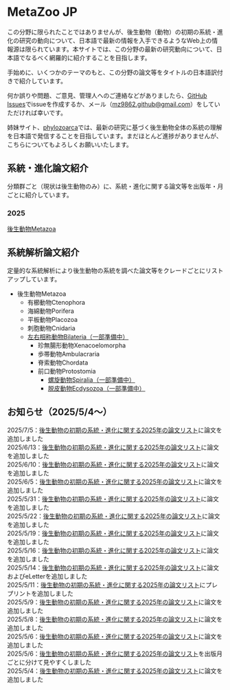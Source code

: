 # MetaZoo JP
この分野に限られたことではありませんが、後生動物（動物）の初期の系統・進化の研究の動向について、日本語で最新の情報を入手できるようなWeb上の情報源は限られています。本サイトでは、この分野の最新の研究動向について、日本語でなるべく網羅的に紹介することを目指します。

手始めに、いくつかのテーマのもと、この分野の論文等をタイトルの日本語訳付きで紹介しています。

何か誤りや問題、ご意見、管理人へのご連絡などがありましたら、[GitHub Issues](https://github.com/MZ9862/metazoo-jp/issues)でissueを作成するか、メール（<mz9862.github@gmail.com>）をしていただければ幸いです。

姉妹サイト、[phylozoarca](https://mz9862.github.io/phylozoarca/)では、最新の研究に基づく後生動物全体の系統の理解を日本語で発信することを目指しています。まだほとんど進捗がありませんが、こちらについてもよろしくお願いいたします。

## 系統・進化論文紹介
分類群ごと（現状は後生動物のみ）に、系統・進化に関する論文等を出版年・月ごとに紹介しています。

### 2025
[後生動物Metazoa](papers/2025-metazoa.md)

## 系統解析論文紹介
定量的な系統解析により後生動物の系統を調べた論文等をクレードごとにリストアップしています。
- 後生動物Metazoa
  - 有櫛動物Ctenophora
  - 海綿動物Porifera
  - 平板動物Placozoa
  - 刺胞動物Cnidaria
  - [左右相称動物Bilateria（一部準備中）](phylogenetic-analyses-papers/bilateria.md)
    - 珍無腸形動物Xenacoelomorpha
    - 歩帯動物Ambulacraria
    - 脊索動物Chordata
    - 前口動物Protostomia
      - [螺旋動物Spiralia（一部準備中）](phylogenetic-analyses-papers/spiralia.md)  
      - [脱皮動物Ecdysozoa（一部準備中）](phylogenetic-analyses-papers/ecdysozoa.md)

## お知らせ（2025/5/4～）
2025/7/5：[後生動物の初期の系統・進化に関する2025年の論文リスト](papers/2025-metazoa.md)に論文を追加しました  
2025/6/13：[後生動物の初期の系統・進化に関する2025年の論文リスト](papers/2025-metazoa.md)に論文を追加しました  
2025/6/10：[後生動物の初期の系統・進化に関する2025年の論文リスト](papers/2025-metazoa.md)に論文を追加しました  
2025/6/5：[後生動物の初期の系統・進化に関する2025年の論文リスト](papers/2025-metazoa.md)に論文を追加しました  
2025/5/31：[後生動物の初期の系統・進化に関する2025年の論文リスト](papers/2025-metazoa.md)に論文を追加しました  
2025/5/22：[後生動物の初期の系統・進化に関する2025年の論文リスト](papers/2025-metazoa.md)に論文を追加しました  
2025/5/19：[後生動物の初期の系統・進化に関する2025年の論文リスト](papers/2025-metazoa.md)に論文を追加しました  
2025/5/16：[後生動物の初期の系統・進化に関する2025年の論文リスト](papers/2025-metazoa.md)に論文を追加しました  
2025/5/14：[後生動物の初期の系統・進化に関する2025年の論文リスト](papers/2025-metazoa.md)に論文およびeLetterを追加しました  
2025/5/11：[後生動物の初期の系統・進化に関する2025年の論文リスト](papers/2025-metazoa.md)にプレプリントを追加しました  
2025/5/9：[後生動物の初期の系統・進化に関する2025年の論文リスト](papers/2025-metazoa.md)に論文を追加しました  
2025/5/8：[後生動物の初期の系統・進化に関する2025年の論文リスト](papers/2025-metazoa.md)に論文を追加しました  
2025/5/6：[後生動物の初期の系統・進化に関する2025年の論文リスト](papers/2025-metazoa.md)に論文を追加しました  
2025/5/6：[後生動物の初期の系統・進化に関する2025年の論文リスト](papers/2025-metazoa.md)を出版月ごとに分けて見やすくしました  
2025/5/4：[後生動物の初期の系統・進化に関する2025年の論文リスト](papers/2025-metazoa.md)に論文を追加しました
